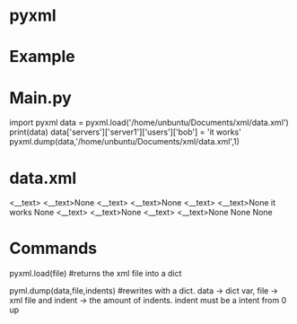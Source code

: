 # pyxml

# Example 

# Main.py

import pyxml
data = pyxml.load('/home/unbuntu/Documents/xml/data.xml')
print(data)
data['servers']['server1']['users']['bob'] = 'it works'
pyxml.dump(data,'/home/unbuntu/Documents/xml/data.xml',1)


# data.xml

<servers>
 <__text></__text>
 <__text>None</__text>
 <server1>
  <__text></__text>
  <__text>None</__text>
  <users>
   <__text></__text>
   <__text>None</__text>
   <bob>it works</bob>
   <carry>None</carry>
  </users>
 </server1>
 <server2>
  <__text></__text>
  <__text>None</__text>
  <users>
   <__text></__text>
   <__text>None</__text>
   <barry>None</barry>
   <jerry>None</jerry>
  </users>
 </server2>
</servers>


# Commands
pyxml.load(file) #returns the xml file into a dict

pyml.dump(data,file,indents) #rewrites with a dict. data -> dict var, file -> xml file and indent -> the amount of indents. indent must be a intent from 0 up
